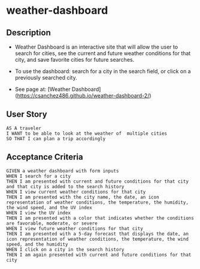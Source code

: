 # weather-dashboard
 
## Description
* Weather Dashboard is an interactive site that will allow the user to search for cities, see the current and future weather conditions for that city, and save favorite cities for future searches.

* To use the dashboard: search for a city in the search field, or click on a previously searched city.

* See page at: [Weather Dashboard] (https://csanchez486.github.io/weather-dashboard-2/)
## User Story

```
AS A traveler
I WANT to be able to look at the weather of  multiple cities
SO THAT I can plan a trip accordingly
```

## Acceptance Criteria

```
GIVEN a weather dashboard with form inputs
WHEN I search for a city
THEN I am presented with current and future conditions for that city and that city is added to the search history
WHEN I view current weather conditions for that city
THEN I am presented with the city name, the date, an icon representation of weather conditions, the temperature, the humidity, the wind speed, and the UV index
WHEN I view the UV index
THEN I am presented with a color that indicates whether the conditions are favorable, moderate, or severe
WHEN I view future weather conditions for that city
THEN I am presented with a 5-day forecast that displays the date, an icon representation of weather conditions, the temperature, the wind speed, and the humidity
WHEN I click on a city in the search history
THEN I am again presented with current and future conditions for that city